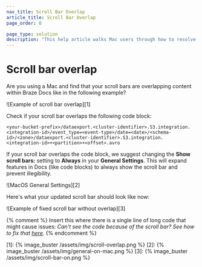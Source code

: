 ```yaml
---
nav_title: Scroll Bar Overlap
article_title: Scroll Bar Overlap
page_order: 0

page_type: solution
description: "This help article walks Mac users through how to resolve scroll bars overlapping content within Braze docs."
---
```


# Scroll bar overlap

Are you using a Mac and find that your scroll bars are overlapping content within Braze Docs like in the following example?

![Example of scroll bar overlap][1]

Check if your scroll bar overlaps the following code block:

```
<your-bucket-prefix>/dataexport.<cluster-identifier>.S3.integration.<integration-id>/event_type=<event-type>/date=<date>/<schema-id>/<zone>/dataexport.<cluster-identifier>.S3.integration.<integration-id>+<partition>+<offset>.avro
```

If your scroll bar overlaps the code block, we suggest changing the **Show scroll bars:** setting to **Always** in your **General Settings**. This will expand features in Docs (like code blocks) to always show the scroll bar and prevent illegibility.

![MacOS General Settings][2]

Here's what your updated scroll bar should look like now:

![Example of fixed scroll bar without overlap][3]

{% comment %}
Insert this where there is a single line of long code that might cause issues:
_Can't see the code because of the scroll bar? See how to fix that [here]({{site.baseurl}}/help/help_articles/docs/scroll_bar_overlap/)._
{% endcomment %}

[1]: {% image_buster /assets/img/scroll-overlap.png %}
[2]: {% image_buster /assets/img/general-on-mac.png %}
[3]: {% image_buster /assets/img/scroll-bar-on.png %}
